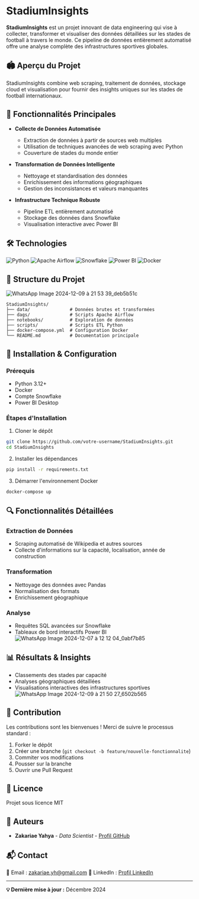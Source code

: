 # StadiumInsights

**StadiumInsights** est un projet innovant de data engineering qui vise à collecter, transformer et visualiser des données détaillées sur les stades de football à travers le monde. Ce pipeline de données entièrement automatisé offre une analyse complète des infrastructures sportives globales.

## 🏟️ Aperçu du Projet

StadiumInsights combine web scraping, traitement de données, stockage cloud et visualisation pour fournir des insights uniques sur les stades de football internationaux.

## 🚀 Fonctionnalités Principales

* **Collecte de Données Automatisée** 
  * Extraction de données à partir de sources web multiples
  * Utilisation de techniques avancées de web scraping avec Python
  * Couverture de stades du monde entier

* **Transformation de Données Intelligente**
  * Nettoyage et standardisation des données
  * Enrichissement des informations géographiques
  * Gestion des inconsistances et valeurs manquantes

* **Infrastructure Technique Robuste**
  * Pipeline ETL entièrement automatisé
  * Stockage des données dans Snowflake
  * Visualisation interactive avec Power BI

## 🛠 Technologies

![Python](https://img.shields.io/badge/Python-3.12+-blue)
![Apache Airflow](https://img.shields.io/badge/Apache%20Airflow-Orchestration-orange)
![Snowflake](https://img.shields.io/badge/Snowflake-Data%20Warehouse-blue)
![Power BI](https://img.shields.io/badge/Power%20BI-Visualization-yellow)
![Docker](https://img.shields.io/badge/Docker-Containerization-blue)

## 📂 Structure du Projet
![WhatsApp Image 2024-12-09 à 21 53 39_deb5b51c](https://github.com/user-attachments/assets/47cc95b1-fd6d-408f-ac1a-9b18185cd12c)

```
StadiumInsights/
├── data/               # Données brutes et transformées
├── dags/               # Scripts Apache Airflow
├── notebooks/          # Exploration de données
├── scripts/            # Scripts ETL Python
├── docker-compose.yml  # Configuration Docker
└── README.md           # Documentation principale
```

## 🔧 Installation & Configuration

### Prérequis

* Python 3.12+
* Docker
* Compte Snowflake
* Power BI Desktop

### Étapes d'Installation

1. Cloner le dépôt
```bash
git clone https://github.com/votre-username/StadiumInsights.git
cd StadiumInsights
```

2. Installer les dépendances
```bash
pip install -r requirements.txt
```

3. Démarrer l'environnement Docker
```bash
docker-compose up
```

## 🔍 Fonctionnalités Détaillées

### Extraction de Données
* Scraping automatisé de Wikipedia et autres sources
* Collecte d'informations sur la capacité, localisation, année de construction

### Transformation
* Nettoyage des données avec Pandas
* Normalisation des formats
* Enrichissement géographique

### Analyse
* Requêtes SQL avancées sur Snowflake
* Tableaux de bord interactifs Power BI
![WhatsApp Image 2024-12-07 à 12 12 04_0abf7b85](https://github.com/user-attachments/assets/6af27a05-ade4-43ef-857e-09b6b846acca)

## 📊 Résultats & Insights

* Classements des stades par capacité
* Analyses géographiques détaillées
* Visualisations interactives des infrastructures sportives
![WhatsApp Image 2024-12-09 à 21 50 27_6502b565](https://github.com/user-attachments/assets/75ffafc6-abe0-44b4-9b33-994892db2e27)

## 🤝 Contribution

Les contributions sont les bienvenues ! Merci de suivre le processus standard :

1. Forker le dépôt
2. Créer une branche (`git checkout -b feature/nouvelle-fonctionnalite`)
3. Commiter vos modifications
4. Pousser sur la branche
5. Ouvrir une Pull Request

## 📄 Licence

Projet sous licence MIT

## 👥 Auteurs

* **Zakariae Yahya** - *Data Scientist* - [Profil GitHub](https://github.com/votre-username)

## 📬 Contact

📧 Email : zakariae.yh@gmail.com
🔗 LinkedIn : [Profil LinkedIn](https://www.linkedin.com/in/votre-profil)

---

**💡 Dernière mise à jour :** Décembre 2024
